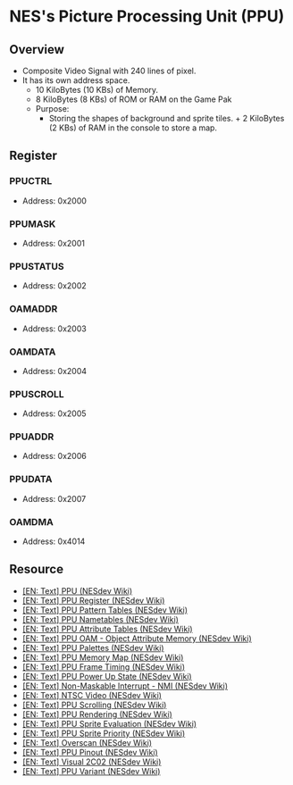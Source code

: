 # NES's Picture Processing Unit (PPU)

## Overview

- Composite Video Signal with 240 lines of pixel.
- It has its own address space.
  - 10 KiloBytes (10 KBs) of Memory.
  - 8 KiloBytes (8 KBs) of ROM or RAM on the Game Pak
  - Purpose:
    - Storing the shapes of background and sprite tiles. + 2 KiloBytes (2 KBs) of RAM in the console to store a map.

## Register

### PPUCTRL

- Address: 0x2000

### PPUMASK

- Address: 0x2001

### PPUSTATUS

- Address: 0x2002

### OAMADDR

- Address: 0x2003

### OAMDATA

- Address: 0x2004

### PPUSCROLL

- Address: 0x2005

### PPUADDR

- Address: 0x2006

### PPUDATA

- Address: 0x2007

### OAMDMA

- Address: 0x4014

## Resource

- [[EN: Text] PPU (NESdev Wiki)](https://www.nesdev.org/wiki/PPU)
- [[EN: Text] PPU Register (NESdev Wiki)](https://www.nesdev.org/wiki/PPU_registers)
- [[EN: Text] PPU Pattern Tables (NESdev Wiki)](https://www.nesdev.org/wiki/PPU_pattern_tables)
- [[EN: Text] PPU Nametables (NESdev Wiki)](https://www.nesdev.org/wiki/PPU_nametables)
- [[EN: Text] PPU Attribute Tables (NESdev Wiki)](https://www.nesdev.org/wiki/PPU_attribute_tables)
- [[EN: Text] PPU OAM - Object Attribute Memory (NESdev Wiki)](https://www.nesdev.org/wiki/PPU_OAM)
- [[EN: Text] PPU Palettes (NESdev Wiki)](https://www.nesdev.org/wiki/PPU_palettes)
- [[EN: Text] PPU Memory Map (NESdev Wiki)](https://www.nesdev.org/wiki/PPU_memory_map)
- [[EN: Text] PPU Frame Timing (NESdev Wiki)](https://www.nesdev.org/wiki/PPU_frame_timing)
- [[EN: Text] PPU Power Up State (NESdev Wiki)](https://www.nesdev.org/wiki/PPU_power_up_state)
- [[EN: Text] Non-Maskable Interrupt - NMI (NESdev Wiki)](https://www.nesdev.org/wiki/NMI)
- [[EN: Text] NTSC Video (NESdev Wiki)](https://www.nesdev.org/wiki/NTSC_video)
- [[EN: Text] PPU Scrolling (NESdev Wiki)](https://www.nesdev.org/wiki/PPU_scrolling)
- [[EN: Text] PPU Rendering (NESdev Wiki)](https://www.nesdev.org/wiki/PPU_rendering)
- [[EN: Text] PPU Sprite Evaluation (NESdev Wiki)](https://www.nesdev.org/wiki/PPU_sprite_evaluation)
- [[EN: Text] PPU Sprite Priority (NESdev Wiki)](https://www.nesdev.org/wiki/PPU_sprite_priority)
- [[EN: Text] Overscan (NESdev Wiki)](https://www.nesdev.org/wiki/Overscan)
- [[EN: Text] PPU Pinout (NESdev Wiki)](https://www.nesdev.org/wiki/PPU_pinout)
- [[EN: Text] Visual 2C02 (NESdev Wiki)](https://www.nesdev.org/wiki/Visual_2C02)
- [[EN: Text] PPU Variant (NESdev Wiki)](https://www.nesdev.org/wiki/PPU_variants)
